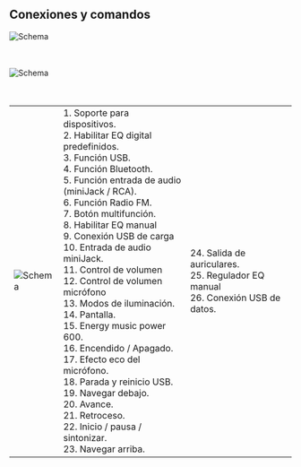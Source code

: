 ## Conexiones y comandos



![Schema](http://static.energysistem.com/images/manuals/42360/59c36b66dd1aa.jpg) <br> <br> <br>

![Schema](http://static.energysistem.com/images/manuals/42360/59bf9eb9cb847.jpg) <br> <br> <br>

|  |  |  |
|:-------|:-------|:-------|
|![Schema](http://static.energysistem.com/images/manuals/42360/59bfa03e97d56.jpg)| 1. Soporte para dispositivos. <br> 2. Habilitar EQ digital predefinidos. <br> 3. Función USB. <br> 4. Función Bluetooth. <br> 5. Función entrada de audio <br> (miniJack / RCA). <br> 6. Función Radio FM. <br> 7. Botón multifunción. <br> 8. Habilitar EQ manual <br> 9. Conexión USB de carga <br> 10. Entrada de audio miniJack. <br> 11. Control de volumen <br> 12. Control de volumen micrófono <br> 13. Modos de iluminación. <br> 14. Pantalla. <br> 15. Energy music power 600. <br> 16. Encendido / Apagado. <br> 17. Efecto eco del micrófono. <br> 18. Parada y reinicio USB. <br> 19. Navegar debajo. <br> 20. Avance. <br> 21. Retroceso. <br> 22. Inicio / pausa / sintonizar. <br> 23. Navegar arriba. | 24. Salida de auriculares. <br> 25. Regulador EQ manual <br> 26. Conexión USB de datos. 




